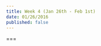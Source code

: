 ```yaml
---
title: Week 4 (Jan 26th - Feb 1st)
date: 01/26/2016
published: false
---
```


<!--- Your weekly summary content goes here -->

===

<!--- Your weekly materials content goes here -->
